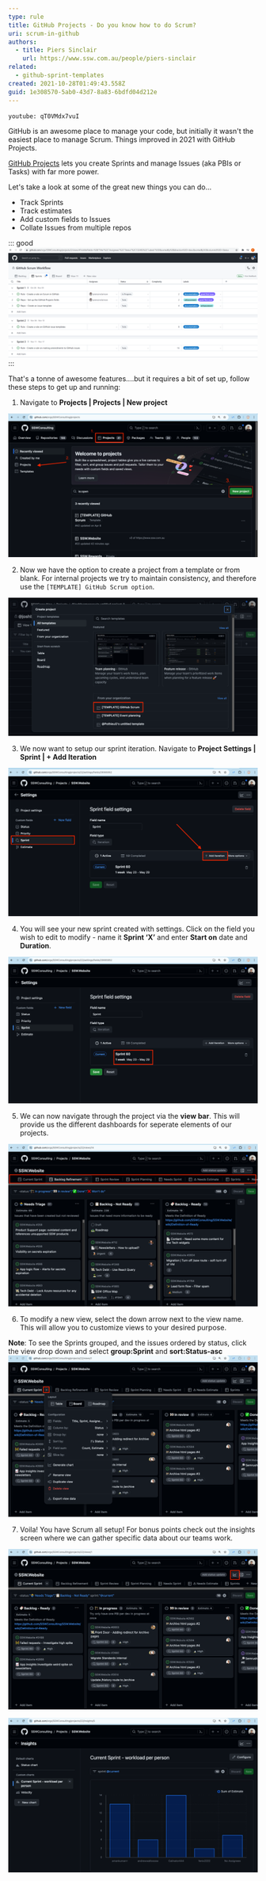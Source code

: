 ```yaml
---
type: rule
title: GitHub Projects - Do you know how to do Scrum?
uri: scrum-in-github
authors:
  - title: Piers Sinclair
    url: https://www.ssw.com.au/people/piers-sinclair
related:
  - github-sprint-templates
created: 2021-10-28T01:49:43.558Z
guid: 1e308570-5ab0-43d7-8a83-6bdfd04d212e
---
```

`youtube: qT0VMdx7vuI`

GitHub is an awesome place to manage your code, but initially it wasn't the easiest place to manage Scrum.  Things improved in 2021 with GitHub Projects. 

[GitHub Projects](https://docs.github.com/en/issues/trying-out-the-new-projects-experience/about-projects) lets you create Sprints and manage Issues (aka PBIs or Tasks) with far more power. 

Let's take a look at some of the great new things you can do...

<!--endintro-->

* Track Sprints
* Track estimates
* Add custom fields to Issues
* Collate Issues from multiple repos

::: good
![Figure: Good example - GitHub Projects gives you much more powerful project management ability](githubscrumworkflowimproved.png)
:::

That's a tonne of awesome features....but it requires a bit of set up, follow these steps to get up and running:

1. Navigate to **Projects | Projects | New project**

![Figure: Create a new GitHub Project](updatednavigatetogithubprojects.png)

2. Now we have the option to create a project from a template or from blank. For internal projects we try to maintain consistency, and therefore use the `[TEMPLATE] GitHub Scrum option`.

![Figure: Choose template to create a new project](organizationtemplatesgithub.png)

3. We now want to setup our sprint iteration. Navigate to **Project Settings | Sprint | + Add Iteration**

![Figure: Creating sprint irterations in a new GitHub project](githubchooseiteration.png)

4. You will see your new sprint created with settings. Click on the field you wish to edit to modify - name it **Sprint ‘X’** and enter **Start on** date and **Duration**.

![Figure: Pick the name and the dates via the Iteration field options](githubeditsprint.png)

5. We can now navigate through the project via the **view bar**. This will provide us the different dashboards for seperate elements of our projects.

![Figure: Example - SSW.Website View Bar](giTHubSSWWebsiteViews.png)

6. To modify a new view, select the down arrow next to the view name. This will allow you to customize views to your desired purpose.

**Note**: To see the Sprints grouped, and the issues ordered by status, click the view drop down and select **group:Sprint** and **sort:Status-asc**
![Figure: Editing a view](githubeditview.png)

7. Voila! You have Scrum all setup! For bonus points check out the insights screen where we can gather specific data about our teams work.

![Figure: Finding the Insights Screen](insightsGitHub.png)

![Figure: Example Custom Chart - Displaying Current Workload this Sprint](currentSprintWorkLoadExampleGitHub.png)
